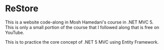 # ReStore
This is a website code-along in Mosh Hamedani's course in .NET MVC 5. This is only a small portion of the course that I followed along that is free on YouTube. 

This is to practice the core concept of .NET 5 MVC using Entity Framework.
